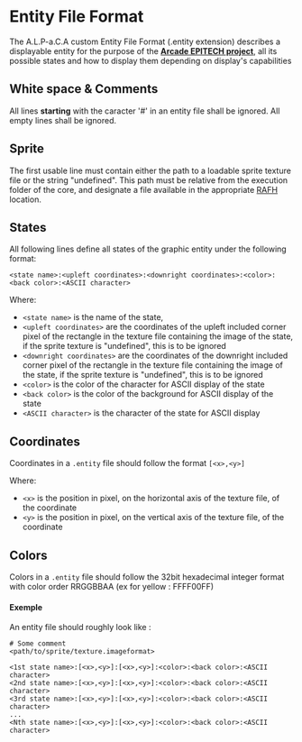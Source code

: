 # Entity File Format

The A.L.P-a.C.A custom Entity File Format (.entity extension) describes a displayable entity for the purpose of the **[Arcade EPITECH project](https://intra.epitech.eu/module/2018/B-OOP-400/PAR-4-1/acti-322760/project/file/B-OOP-400_arcade.pdf)**, all its possible states and how to display them depending on display's capabilities

## White space & Comments

All lines **starting** with the caracter '#' in an entity file shall be ignored.
All empty lines shall be ignored.

## Sprite

The first usable line must contain either the path to a loadable sprite texture file or the string "undefined". This path must be relative from the execution folder of the core, and designate a file available in the appropriate [RAFH](RAHF.md) location.

## States

All following lines define all states of the graphic entity under the following format:

```entity
<state name>:<upleft coordinates>:<downright coordinates>:<color>:<back color>:<ASCII character>
```

Where:
- `<state name>` is the name of the state,
- `<upleft coordinates>` are the coordinates of the upleft included corner pixel of the rectangle in the texture file containing the image of the state, if the sprite texture is "undefined", this is to be ignored
- `<downright coordinates>` are the coordinates of the downright included corner pixel of the rectangle in the texture file containing the image of the state, if the sprite texture is "undefined", this is to be ignored
- `<color>` is the color of the character for ASCII display of the state
- `<back color>` is the color of the background for ASCII display of the state
- `<ASCII character>` is the character of the state for ASCII display

## Coordinates

Coordinates in a `.entity` file should follow the format `[<x>,<y>]`

Where:
- `<x>` is the position in pixel, on the horizontal axis of the texture file, of the coordinate
- `<y>` is the position in pixel, on the vertical axis of the texture file, of the coordinate

## Colors

Colors in a `.entity` file should follow the 32bit hexadecimal integer format with color order RRGGBBAA (ex for yellow : FFFF00FF)

#### Exemple

An entity file should roughly look like :

```entity
# Some comment
<path/to/sprite/texture.imageformat>

<1st state name>:[<x>,<y>]:[<x>,<y>]:<color>:<back color>:<ASCII character>
<2nd state name>:[<x>,<y>]:[<x>,<y>]:<color>:<back color>:<ASCII character>
<3rd state name>:[<x>,<y>]:[<x>,<y>]:<color>:<back color>:<ASCII character>
...
<Nth state name>:[<x>,<y>]:[<x>,<y>]:<color>:<back color>:<ASCII character>
```
